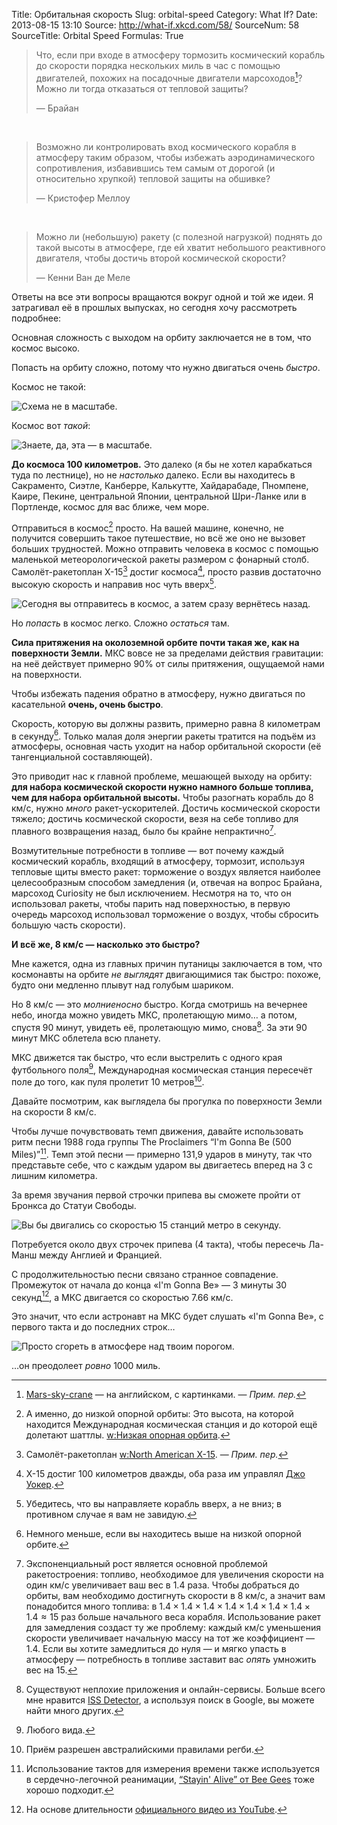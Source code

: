 Title: Орбитальная скорость
Slug: orbital-speed
Category: What If?
Date: 2013-08-15 13:10
Source: http://what-if.xkcd.com/58/
SourceNum: 58
SourceTitle: Orbital Speed
Formulas: True

> Что, если при входе в атмосферу тормозить космический корабль до скорости порядка нескольких миль в час с помощью двигателей, похожих на посадочные двигатели марсоходов[^1]? Можно ли тогда отказаться от тепловой защиты?
> 
> — Брайан

&nbsp;

> Возможно ли контролировать вход космического корабля в атмосферу таким образом, чтобы избежать аэродинамического сопротивления, избавившись тем самым от дорогой (и относительно хрупкой) тепловой защиты на обшивке?
> 
> — Кристофер Меллоу

&nbsp;

> Можно ли (небольшую) ракету (с полезной нагрузкой) поднять до такой высоты в атмосфере, где ей хватит небольшого реактивного двигателя, чтобы достичь второй космической скорости?
> 
> — Кенни Ван де Меле

Ответы на все эти вопросы вращаются вокруг одной и той же идеи. Я затрагивал её в прошлых выпусках, но сегодня хочу рассмотреть подробнее:

Основная сложность с выходом на орбиту заключается не в том, что космос высоко.

Попасть на орбиту сложно, потому что нужно двигаться очень _быстро_.

Космос не такой:

![](/uploads/058-orbital-speed/orbit_tall_ru.png "Схема не в масштабе.")

Космос вот _такой_:

![](/uploads/058-orbital-speed/orbit_wide_ru.png "Знаете, да, эта — в масштабе.")

**До космоса 100 километров.** Это далеко (я бы не хотел карабкаться туда по лестнице), но не _настолько_ далеко. Если вы находитесь в Сакраменто, Сиэтле, Канберре, Калькутте, Хайдарабаде, Пномпене, Каире, Пекине, центральной Японии, центральной Шри-Ланке или в Портленде, космос для вас ближе, чем море.

Отправиться в космос[^2] просто. На вашей машине, конечно, не получится совершить такое путешествие, но всё же оно не вызовет больших трудностей. Можно отправить человека в космос с помощью маленькой метеорологической ракеты размером с фонарный столб. Самолёт-ракетоплан X-15[^3] достиг космоса[^4], просто развив достаточно высокую скорость и направив нос чуть вверх[^5].

![](/uploads/058-orbital-speed/orbit_x15_ru.png "Сегодня вы отправитесь в космос, а затем сразу вернётесь назад.")

Но _попасть_ в космос легко. Сложно _остаться_ там.

**Сила притяжения на околоземной орбите почти такая же, как на поверхности Земли.** МКС вовсе не за пределами действия гравитации: на неё действует примерно 90% от силы притяжения, ощущаемой нами на поверхности.

Чтобы избежать падения обратно в атмосферу, нужно двигаться по касательной **очень, очень быстро**.

Скорость, которую вы должны развить, примерно равна 8 километрам в секунду[^6]. Только малая доля энергии ракеты тратится на подъём из атмосферы, основная часть уходит на набор орбитальной скорости (её тангенциальной составляющей).

Это приводит нас к главной проблеме, мешающей выходу на орбиту: **для набора космической скорости нужно намного больше топлива, чем для набора орбитальной высоты.** Чтобы разогнать корабль до 8 км/с, нужно _много_ ракет-ускорителей. Достичь космической скорости тяжело; достичь космической скорости, везя на себе топливо для плавного возвращения назад, было бы крайне непрактично[^7].

Возмутительные потребности в топливе — вот почему каждый космический корабль, входящий в атмосферу, тормозит, используя тепловые щиты вместо ракет: торможение о воздух является наиболее целесообразным способом замедления (и, отвечая на вопрос Брайана, марсоход Curiosity не был исключением. Несмотря на то, что он использовал ракеты, чтобы парить над поверхностью, в первую очередь марсоход использовал торможение о воздух, чтобы сбросить большую часть скорости).

**И всё же, 8 км/с — насколько это быстро?**

Мне кажется, одна из главных причин путаницы заключается в том, что космонавты на орбите _не выглядят_ двигающимися так быстро: похоже, будто они медленно плывут над голубым шариком.

Но 8 км/с — это _молниеносно_ быстро. Когда смотришь на вечернее небо, иногда можно увидеть МКС, пролетающую мимо… а потом, спустя 90 минут, увидеть её, пролетающую мимо, снова[^8]. За эти 90 минут МКС облетела всю планету.

МКС движется так быстро, что если выстрелить с одного края футбольного поля[^9], Международная космическая станция пересечёт поле до того, как пуля пролетит 10 метров[^10].

Давайте посмотрим, как выглядела бы прогулка по поверхности Земли на скорости 8 км/с.

Чтобы лучше почувствовать темп движения, давайте использовать ритм песни 1988 года группы The Proclaimers “I'm Gonna Be (500 Miles)”[^11]. Темп этой песни — примерно 131,9 ударов в минуту, так что представьте себе, что с каждым ударом вы двигаетесь вперед на 3 с лишним километра.

За время звучания первой строчки припева вы сможете пройти от Бронкса до Статуи Свободы.

![](/uploads/058-orbital-speed/orbit_nyc_ru.png "Вы бы двигались со скоростью 15 станций метро в секунду.")

Потребуется около двух строчек припева (4 такта), чтобы пересечь Ла-Манш между Англией и Францией.

С продолжительностью песни связано странное совпадение. Промежуток от начала до конца «I'm Gonna Be» — 3 минуты 30 секунд[^12], а МКС двигается со скоростью 7.66 км/с.

Это значит, что если астронавт на МКС будет слушать «I'm Gonna Be», с первого такта и до последних строк…

![](/uploads/058-orbital-speed/orbit_1000_ru.png "Просто сгореть в атмосфере над твоим порогом.")

…он преодолеет _ровно_ 1000 миль.

[^1]: [Mars-sky-crane](http://mars.jpl.nasa.gov/msl/mission/technology/insituexploration/edl/skycrane/) — на английском, с картинками. — *Прим. пер.*
[^2]: А именно, до низкой опорной орбиты: Это высота, на которой находится Международная космическая станция и до которой ещё долетают шаттлы. [w:Низкая опорная орбита](http://ru.wikipedia.org/wiki/Низкая_опорная_орбита).
[^3]: Самолёт-ракетоплан [w:North American X-15](http://ru.wikipedia.org/wiki/North_American_X-15). — *Прим. пер.*
[^4]: Х-15 достиг 100 километров дважды, оба раза им управлял [Джо Уокер](http://ru.wikipedia.org/wiki/Уокер,_Джозеф).
[^5]: Убедитесь, что вы направляете корабль вверх, а не вниз; в противном случае я вам не завидую.
[^6]: Немного меньше, если вы находитесь выше на низкой опорной орбите.
[^7]: Экспоненциальный рост является основной проблемой ракетостроения: топливо, необходимое для увеличения скорости на один км/с увеличивает ваш вес в 1.4 раза. Чтобы добраться до орбиты, вам необходимо достигнуть скорости в 8 км/с, а значит вам понадобится много топлива: в $1.4\times1.4\times1.4\times1.4\times1.4\times1.4\times1.4\times1.4\approx 15$ раз больше начального веса корабля. Использование ракет для замедления создаст ту же проблему: каждый км/с уменьшения скорости увеличивает начальную массу на тот же коэффициент — 1.4. Если вы хотите замедлиться до нуля — и мягко упасть в атмосферу — потребность в топливе заставит вас _опять_ умножить вес на 15.
[^8]: Существуют неплохие приложения и онлайн-сервисы. Больше всего мне нравится [ISS Detector](https://play.google.com/store/apps/details?id=com.runar.issdetector), а используя поиск в Google, вы можете найти много других.
[^9]: Любого вида.
[^10]: Приём разрешен австралийскими правилами регби.
[^11]: Использование тактов для измерения времени также используется в сердечно-легочной реанимации, [“Stayin' Alive” от Bee Gees](http://www.youtube.com/watch?v=I_izvAbhExY) тоже хорошо подходит.
[^12]: На основе длительности [официального видео из YouTube](http://www.youtube.com/watch?v=tbNlMtqrYS0).

